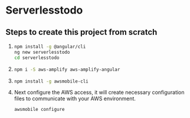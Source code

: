 # Serverlesstodo

## Steps to create this project from scratch

1. ```sh
   npm install -g @angular/cli
   ng new serverlesstodo
   cd serverlesstodo
   ```

2. ```sh
   npm i -S aws-amplify aws-amplify-angular
   ```
3. ```sh
   npm install -g awsmobile-cli
   ```
4. Next configure the AWS access, it will create necessary configuration files to communicate with your AWS environment.

   ```sh
   awsmobile configure
   ```
